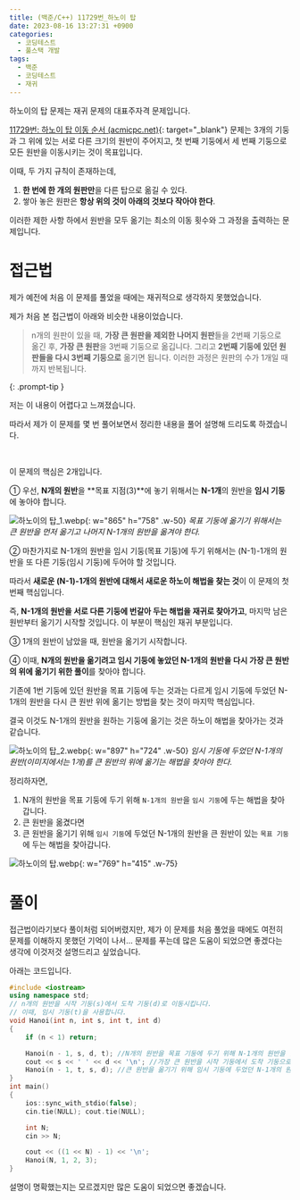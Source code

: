 ```yaml
---
title: (백준/C++) 11729번_하노이 탑
date: 2023-08-16 13:27:31 +0900
categories:
  - 코딩테스트
  - 풀스택 개발
tags:
  - 백준
  - 코딩테스트
  - 재귀
---
```


하노이의 탑 문제는 <span class="keyword">재귀 문제</span>의 대표주자격 문제입니다. 

[11729번: 하노이 탑 이동 순서 (acmicpc.net)](https://www.acmicpc.net/problem/11729){: target="_blank"} 문제는 3개의 기둥과 그 위에 있는 서로 다른 크기의 원반이 주어지고, 첫 번째 기둥에서 세 번째 기둥으로 모든 원반을 이동시키는 것이 목표입니다.

이때, 두 가지 규칙이 존재하는데,

1. **한 번에 한 개의 원판만**을 다른 탑으로 옮길 수 있다.
2. 쌓아 놓은 원판은 **항상 위의 것이 아래의 것보다 작아야 한다**.

이러한 제한 사항 하에서 원반을 모두 옮기는 최소의 이동 횟수와 그 과정을 출력하는 문제입니다.

# 접근법

제가 예전에 처음 이 문제를 풀었을 때에는 재귀적으로 생각하지 못했었습니다.

제가 처음 본 접근법이 아래와 비슷한 내용이었습니다.


> n개의 원판이 있을 때, **가장 큰 원판을 제외한 나머지 원판**들을 2번째 기둥으로 옮긴 후, **가장 큰 원판**을 3번째 기둥으로 옮깁니다.
> 그리고 **2번째 기둥에 있던 원판들을 다시 3번째 기둥으로** 옮기면 됩니다. 이러한 과정은 원판의 수가 1개일 때까지 반복됩니다.
>
{: .prompt-tip }

저는 이 내용이 어렵다고 느껴졌습니다.

따라서 제가 이 문제를 몇 번 풀어보면서 정리한 내용을 풀어 설명해 드리도록 하겠습니다.

<br>

이 문제의 핵심은 2개입니다.

① 우선, **N개의 원반**을 **목표 지점(3)**에 놓기 위해서는 <span class="important">**N-1개**</span>의 원반을 <span class="important">**임시 기둥**</span>에 놓아야 합니다.

![하노이의 탑_1.webp](https://i.postimg.cc/rFv3Wwng/하노이의_탑_1.webp){: w="865" h="758" .w-50}
_목표 기둥에 옮기기 위해서는 큰 원반을 먼저 옮기고 나머지 N-1개의 원반을 옮겨야 한다._

② 마찬가지로 N-1개의 원반을 임시 기둥(목표 기둥)에 두기 위해서는 (N-1)-1개의 원반을 또 다른 기둥(임시 기둥)에 두어야 할 것입니다.

따라서 <span class="important">**새로운 (N-1)-1개의 원반에 대해서 새로운 하노이 해법을 찾는 것**</span>이 <span class="font_highlight">이 문제의 첫 번째 핵심</span>입니다.

즉, **N-1개의 원반을 서로 다른 기둥에 번갈아 두는 해법을 재귀로 찾아가고**, 마지막 남은 원반부터 옮기기 시작할 것입니다. 이 부분이 핵심인 재귀 부분입니다.

③ 1개의 원반이 남았을 때, 원반을 옮기기 시작합니다.

④ 이때, <span class="important">**N개의 원반을 옮기려고 임시 기둥에 놓았던 N-1개의 원반을 다시 가장 큰 원반의 위에 옮기기 위한 풀이**</span>를 찾아야 합니다.

기존에 1번 기둥에 있던 원반을 목표 기둥에 두는 것과는 다르게 <span class="important">임시 기둥</span>에 두었던 N-1개의 원반을 <span class="important">다시 큰 원반 위</span>에 옮기는 방법을 찾는 것이 <span class="font_highlight">마지막 핵심</span>입니다.

결국 이것도 N-1개의 원반을 원하는 기둥에 옮기는 것은 하노이 해법을 찾아가는 것과 같습니다.

![하노이의 탑_2.webp](https://i.postimg.cc/pLz7BM3v/하노이의_탑_2.webp){:  w="897" h="724" .w-50}
_임시 기둥에 두었던 N-1개의 원반(이미지에서는 1개)를 큰 원반의 위에 옮기는 해법을 찾아야 한다._

정리하자면,

1. N개의 원반을 목표 기둥에 두기 위해 `N-1개의 원반`을 `임시 기둥`에 두는 해법을 찾아갑니다.
2. 큰 원반을 옮겼다면
3. 큰 원반을 옮기기 위해 `임시 기둥`에 두었던 N-1개의 원반을 큰 원반이 있는 `목표 기둥`에 두는 해법을 찾아갑니다.

![하노이의 탑.webp](https://i.postimg.cc/d1txvk3Q/3.webp){:  w="769" h="415" .w-75}

# 풀이

접근법이라기보다 풀이처럼 되어버렸지만, 제가 이 문제를 처음 풀었을 때에도 여전히 문제를 이해하지 못했던 기억이 나서… 문제를 푸는데 많은 도움이 되었으면 좋겠다는 생각에 이것저것 설명드리고 싶었습니다.

아래는 코드입니다.

```cpp
#include <iostream>
using namespace std;
// n개의 원반을 시작 기둥(s)에서 도착 기둥(d)로 이동시킵니다.
// 이때, 임시 기둥(t)을 사용합니다.
void Hanoi(int n, int s, int t, int d)
{
	if (n < 1) return;

	Hanoi(n - 1, s, d, t); //N개의 원반을 목표 기둥에 두기 위해 N-1개의 원반을 임시 기둥에 두는 해법을 찾아갑니다
	cout << s << ' ' << d << '\n'; //가장 큰 원반을 시작 기둥에서 도착 기둥으로 이동시킵니다.
	Hanoi(n - 1, t, s, d); //큰 원반을 옮기기 위해 임시 기둥에 두었던 N-1개의 원반을 큰 원반이 있는 목표 기둥에 두는 해법을 찾아갑니다.
}
int main()
{
	ios::sync_with_stdio(false);
	cin.tie(NULL); cout.tie(NULL);

	int N;
	cin >> N;

	cout << ((1 << N) - 1) << '\n';
	Hanoi(N, 1, 2, 3);
}
```

설명이 명확했는지는 모르겠지만 많은 도움이 되었으면 좋겠습니다.